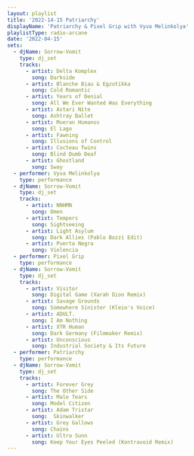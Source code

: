 ```yaml
---
layout: playlist
title: '2022-14-15 Patriarchy'
displayName: 'Patriarchy & Pixel Grip with Vyva Melinkolya'
playlistType: radio-arcane
date: '2022-04-15'
sets:
  - djName: Sorrow-Vomit
    type: dj_set
    tracks:
      - artist: Delta Komplex
        song: Darkside
      - artist: Blanche Biau & Egzotikka
        song: Cold Romantic
      - artist: Years of Denial
        song: All We Ever Wanted Was Everything
      - artist: Astari Nite
        song: Ashtray Ballet
      - artist: Mueran Humanos
        song: El Lago
      - artist: Fawning
        song: Illusions of Control
      - artist: Cocteau Twins
        song: Blind Dumb Deaf
      - artist: Ghostland
        song: Sway
  - performer: Vyva Melinkolya
    type: performance
  - djName: Sorrow-Vomit
    type: dj_set
    tracks:
      - artist: NNHMN
        song: Omen
      - artist: Tempers
        song: Sightseeing
      - artist: Light Asylum
        song: Dark Allies (Pablo Bozzi Edit)
      - artist: Puerta Negra
        song: Violencia
  - performer: Pixel Grip
    type: performance
  - djName: Sorrow-Vomit
    type: dj_set
    tracks:
      - artist: Visitor
        song: Digital Game (Xarah Dion Remix)
      - artist: Savage Grounds
        song: Somewhere Sinister (Kleio's Voice)
      - artist: ADULT.
        song: I Am Nothing
      - artist: XTR Human
        song: Dark Germany (Filmmaker Remix)
      - artist: Unconscious
        song: Industrial Society & Its Future
  - performer: Patriarchy
    type: performance
  - djName: Sorrow-Vomit
    type: dj_set
    tracks:
      - artist: Forever Grey
        song: The Other Side
      - artist: Male Tears
        song: Model Citizen
      - artist: Adam Tristar
        song:  Skinwalker
      - artist: Grey Gallows
        song: Chains
      - artist: Ultra Sunn
        song: Keep Your Eyes Peeled (Kontravoid Remix)
---
```

